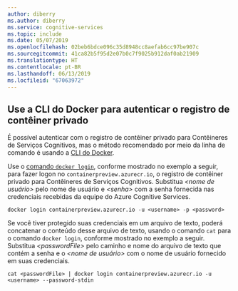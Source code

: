 ```yaml
---
author: diberry
ms.author: diberry
ms.service: cognitive-services
ms.topic: include
ms.date: 05/07/2019
ms.openlocfilehash: 02beb6bdce096c35d8948cc8aefab6cc97be907c
ms.sourcegitcommit: 41ca82b5f95d2e07b0c7f9025b912daf0ab21909
ms.translationtype: HT
ms.contentlocale: pt-BR
ms.lasthandoff: 06/13/2019
ms.locfileid: "67063972"
---
```

## <a name="use-the-docker-cli-to-authenticate-the-private-container-registry"></a>Use a CLI do Docker para autenticar o registro de contêiner privado

É possível autenticar com o registro de contêiner privado para Contêineres de Serviços Cognitivos, mas o método recomendado por meio da linha de comando é usando a [CLI do Docker](https://docs.docker.com/engine/reference/commandline/cli/).

Use o [comando `docker login`](https://docs.docker.com/engine/reference/commandline/login/), conforme mostrado no exemplo a seguir, para fazer logon no `containerpreview.azurecr.io`, o registro de contêiner privado para Contêineres de Serviços Cognitivos. Substitua *\<nome de usuário\>* pelo nome de usuário e *\<senha\>* com a senha fornecida nas credenciais recebidas da equipe do Azure Cognitive Services.

```
docker login containerpreview.azurecr.io -u <username> -p <password>
```

Se você tiver protegido suas credenciais em um arquivo de texto, poderá concatenar o conteúdo desse arquivo de texto, usando o comando `cat` para o comando `docker login`, conforme mostrado no exemplo a seguir. Substitua *\<passwordFile\>* pelo caminho e nome do arquivo de texto que contém a senha e o *\<nome de usuário\>* com o nome de usuário fornecido em suas credenciais.

```
cat <passwordFile> | docker login containerpreview.azurecr.io -u <username> --password-stdin
```

